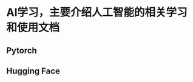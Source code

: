 AI学习，主要介绍人工智能的相关学习和使用文档
======================================================================
## Pytorch


## Hugging Face